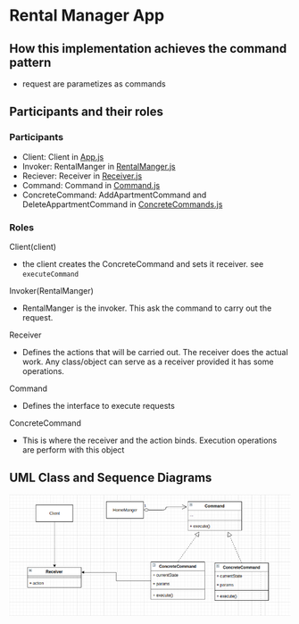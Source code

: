 # Rental Manager App

## How this implementation achieves the command pattern
- request are parametizes as commands

## Participants and their roles
### Participants
- Client: Client in [App.js](./App.js)
- Invoker: RentalManger in [RentalManger.js](./RentalManager.js)
- Reciever: Receiver in [Receiver.js](./Receiver.js)
- Command: Command in [Command.js](./Command.js)
- ConcreteCommand: AddApartmentCommand and DeleteAppartmentCommand in [ConcreteCommands.js](./ConcreteCommands.js)

### Roles
Client(client)
- the client creates the ConcreteCommand and sets it receiver. see `executeCommand`

Invoker(RentalManger)
- RentalManger is the invoker. This ask the command to carry out the request.

Receiver
- Defines the actions that will be carried out. The receiver does the actual work. Any class/object can serve as a receiver provided it has some operations.

Command
- Defines the interface to execute requests

ConcreteCommand
- This is where the receiver and the action binds. Execution operations are perform with this object


## UML Class and Sequence Diagrams
![alt command](../umls/RNA_CL_UML.png)
